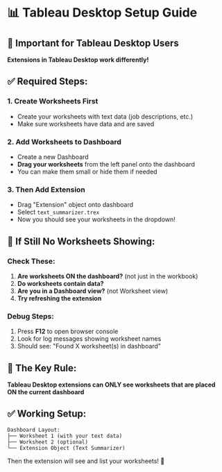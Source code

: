 # 📊 Tableau Desktop Setup Guide

## 🚨 Important for Tableau Desktop Users

**Extensions in Tableau Desktop work differently!**

## ✅ **Required Steps:**

### 1. **Create Worksheets First**
- Create your worksheets with text data (job descriptions, etc.)
- Make sure worksheets have data and are saved

### 2. **Add Worksheets to Dashboard**
- Create a new Dashboard
- **Drag your worksheets** from the left panel onto the dashboard
- You can make them small or hide them if needed

### 3. **Then Add Extension**
- Drag "Extension" object onto dashboard
- Select `text_summarizer.trex`
- Now you should see your worksheets in the dropdown!

## 🔧 **If Still No Worksheets Showing:**

### Check These:
1. **Are worksheets ON the dashboard?** (not just in the workbook)
2. **Do worksheets contain data?**
3. **Are you in a Dashboard view?** (not Worksheet view)
4. **Try refreshing the extension**

### Debug Steps:
1. Press **F12** to open browser console
2. Look for log messages showing worksheet names
3. Should see: "Found X worksheet(s) in dashboard"

## 🎯 **The Key Rule:**
**Tableau Desktop extensions can ONLY see worksheets that are placed ON the current dashboard**

## ✅ **Working Setup:**
```
Dashboard Layout:
├── Worksheet 1 (with your text data)
├── Worksheet 2 (optional)  
└── Extension Object (Text Summarizer)
```

Then the extension will see and list your worksheets! 🚀 